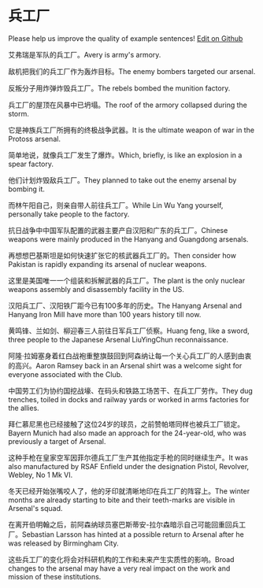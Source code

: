 # 兵工厂

Please help us improve the quality of example sentences! [Edit on Github](https://github.com/jiyushe/jiyu-example-sentence-source/blob/main/chinese/binggongchang.md)

<p><span class="chinese">艾弗瑞是军队的兵工厂。</span><span class="english">Avery is army's armory.</span></p>

<p><span class="chinese">敌机把我们的兵工厂作为轰炸目标。</span><span class="english">The enemy bombers targeted our arsenal.</span></p>

<p><span class="chinese">反叛分子用炸弹炸毁兵工厂。</span><span class="english">The rebels bombed the munition factory.</span></p>

<p><span class="chinese">兵工厂的屋顶在风暴中已坍塌。</span><span class="english">The roof of the armory collapsed during the storm.</span></p>

<p><span class="chinese">它是神族兵工厂所拥有的终极战争武器。</span><span class="english">It is the ultimate weapon of war in the Protoss arsenal.</span></p>

<p><span class="chinese">简单地说，就像兵工厂发生了爆炸。</span><span class="english">Which, briefly, is like an explosion in a spear factory.</span></p>

<p><span class="chinese">他们计划炸毁敌兵工厂。</span><span class="english">They planned to take out the enemy arsenal by bombing it.</span></p>

<p><span class="chinese">而林午阳自己，则亲自带人前往兵工厂。</span><span class="english">While Lin Wu Yang yourself, personally take people to the factory.</span></p>

<p><span class="chinese">抗日战争中中国军队配置的武器主要产自汉阳和广东的兵工厂。</span><span class="english">Chinese weapons were mainly produced in the Hanyang and Guangdong arsenals.</span></p>

<p><span class="chinese">再想想巴基斯坦是如何快速扩张它的核武器兵工厂的。</span><span class="english">Then consider how Pakistan is rapidly expanding its arsenal of nuclear weapons.</span></p>

<p><span class="chinese">这里是美国唯一一个组装和拆解武器的兵工厂。</span><span class="english">The plant is the only nuclear weapons assembly and disassembly facility in the US.</span></p>

<p><span class="chinese">汉阳兵工厂、汉阳铁厂距今已有100多年的历史。</span><span class="english">The Hanyang Arsenal and Hanyang Iron Mill have more than 100 years history till now.</span></p>

<p><span class="chinese">黄鸣锋、兰如剑、柳迎春三人前往日军兵工厂侦察。</span><span class="english">Huang feng, like a sword, three people to the Japanese Arsenal LiuYingChun reconnaissance.</span></p>

<p><span class="chinese">阿隆·拉姆塞身着红白战袍重整旗鼓回到阿森纳让每一个关心兵工厂的人感到由衷的高兴。</span><span class="english">Aaron Ramsey back in an Arsenal shirt was a welcome sight for everyone associated with the Club.</span></p>

<p><span class="chinese">中国劳工们为协约国挖战壕、在码头和铁路工场苦干、在兵工厂劳作。</span><span class="english">They dug trenches, toiled in docks and railway yards or worked in arms factories for the allies.</span></p>

<p><span class="chinese">拜仁慕尼黑也已经接触了这位24岁的球员，之前赞帕塔同样也被兵工厂锁定。</span><span class="english">Bayern Munich had also made an approach for the 24-year-old, who was previously a target of Arsenal.</span></p>

<p><span class="chinese">这种手枪在皇家空军因菲尔德兵工厂生产其他指定手枪的同时继续生产。</span><span class="english">It was also manufactured by RSAF Enfield under the designation Pistol, Revolver, Webley, No 1 Mk VI.</span></p>

<p><span class="chinese">冬天已经开始张嘴咬人了，他的牙印就清晰地印在兵工厂的阵容上。</span><span class="english">The winter months are already starting to bite and their teeth-marks are visible in Arsenal's squad.</span></p>

<p><span class="chinese">在离开伯明翰之后，前阿森纳球员塞巴斯蒂安-拉尔森暗示自己可能回重回兵工厂。</span><span class="english">Sebastian Larsson has hinted at a possible return to Arsenal after he was released by Birmingham City.</span></p>

<p><span class="chinese">这些兵工厂的变化将会对科研机构的工作和未来产生实质性的影响。</span><span class="english">Broad changes to the arsenal may have a very real impact on the work and mission of these institutions.</span></p>

